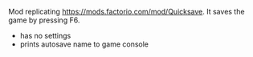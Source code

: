 Mod replicating https://mods.factorio.com/mod/Quicksave. It saves the game by pressing F6.
- has no settings
- prints autosave name to game console